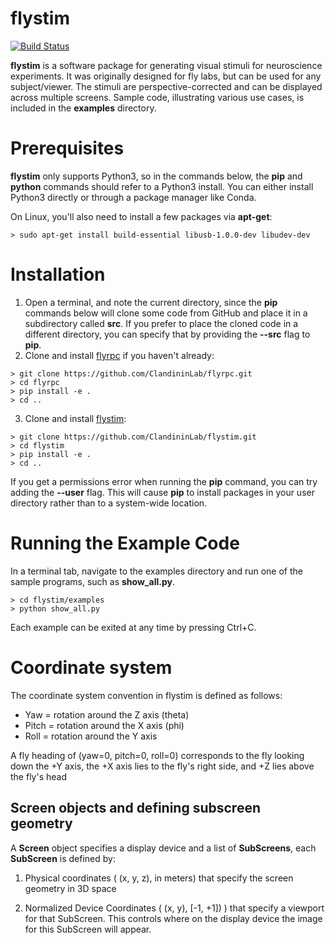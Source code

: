 # flystim

[![Build Status](https://travis-ci.com/ClandininLab/flystim.svg?branch=master)](https://travis-ci.com/ClandininLab/flystim)

**flystim** is a software package for generating visual stimuli for neuroscience experiments. It was originally designed for fly labs, but can be used for any subject/viewer.  The stimuli are perspective-corrected and can be displayed across multiple screens.  Sample code, illustrating various use cases, is included in the **examples** directory.

# Prerequisites

**flystim** only supports Python3, so in the commands below, the **pip** and **python** commands should refer to a Python3 install.  You can either install Python3 directly or through a package manager like Conda.

On Linux, you'll also need to install a few packages via **apt-get**:
```shell
> sudo apt-get install build-essential libusb-1.0.0-dev libudev-dev
```

# Installation

1. Open a terminal, and note the current directory, since the **pip** commands below will clone some code from GitHub and place it in a subdirectory called **src**.  If you prefer to place the cloned code in a different directory, you can specify that by providing the **--src** flag to **pip**.
2. Clone and install [flyrpc](https://github.com/ClandininLab/flyrpc) if you haven't already:
```shell
> git clone https://github.com/ClandininLab/flyrpc.git
> cd flyrpc
> pip install -e .
> cd ..
```
3. Clone and install [flystim](https://github.com/ClandininLab/flystim):
```shell
> git clone https://github.com/ClandininLab/flystim.git
> cd flystim
> pip install -e .
> cd ..
```

If you get a permissions error when running the **pip** command, you can try adding the **--user** flag.  This will cause **pip** to install packages in your user directory rather than to a system-wide location.

# Running the Example Code

In a terminal tab, navigate to the examples directory and run one of the sample programs, such as **show_all.py**.

```shell
> cd flystim/examples
> python show_all.py
```

Each example can be exited at any time by pressing Ctrl+C.

# Coordinate system
The coordinate system convention in flystim is defined as follows:
* Yaw = rotation around the Z axis (theta)
* Pitch = rotation around the X axis (phi)
* Roll = rotation around the Y axis

A fly heading of (yaw=0, pitch=0, roll=0) corresponds to the fly looking down the +Y axis, the +X axis lies to the fly's right side, and +Z lies above the fly's head

## Screen objects and defining subscreen geometry

A **Screen** object specifies a display device and a list of **SubScreens**, each **SubScreen** is defined by:
1. Physical coordinates ( (x, y, z), in meters) that specify the screen geometry in 3D space

2. Normalized Device Coordinates ( (x, y), [-1, +1]) ) that specify a viewport for that SubScreen. This controls where on the display device the image for this SubScreen will appear. 
